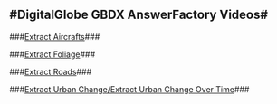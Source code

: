#DigitalGlobe GBDX AnswerFactory Videos#
----------

###[Extract Aircrafts](https://digitalglobe.wistia.com/medias/bi50oss7bz)###

###[Extract Foliage](https://digitalglobe.wistia.com/medias/vvkyb4a4jn)###

###[Extract Roads](https://digitalglobe.wistia.com/medias/1lmngax11l)###

###[Extract Urban Change/Extract Urban Change Over Time](https://digitalglobe.wistia.com/medias/mga2l31emk)###